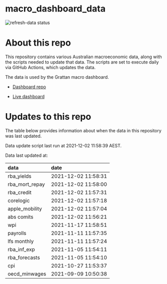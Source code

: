 
<!-- README.md is generated from README.Rmd. Please edit that file -->

# macro\_dashboard\_data

<!-- badges: start -->

![refresh-data
status](https://github.com/grattan/macro_dashboard_data/workflows/refresh-data/badge.svg)

<!-- badges: end -->

# About this repo

This repository contains various Australian macroeconomic data, along
with the scripts needed to update that data. The scripts are set to
execute daily via GitHub Actions, which updates the data.

The data is used by the Grattan macro dashboard.

  - [Dashboard repo](https://github.com/grattan/macrodashboard)

  - [Live dashboard](https://mattcowgill.shinyapps.io/macrodashboard/)

# Updates to this repo

The table below provides information about when the data in this
repository was last updated.

Data update script last run at 2021-12-02 11:58:39 AEST.

Data last updated at:

| data             | date                |
| :--------------- | :------------------ |
| rba\_yields      | 2021-12-02 11:58:31 |
| rba\_mort\_repay | 2021-12-02 11:58:00 |
| rba\_credit      | 2021-12-02 11:57:31 |
| corelogic        | 2021-12-02 11:57:18 |
| apple\_mobility  | 2021-12-02 11:57:04 |
| abs comits       | 2021-12-02 11:56:21 |
| wpi              | 2021-11-17 11:58:51 |
| payrolls         | 2021-11-11 11:57:35 |
| lfs monthly      | 2021-11-11 11:57:24 |
| rba\_inf\_exp    | 2021-11-05 11:54:11 |
| rba\_forecasts   | 2021-11-05 11:54:10 |
| cpi              | 2021-10-27 11:53:37 |
| oecd\_minwages   | 2021-09-09 10:50:38 |
